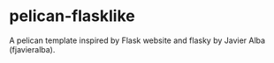 # pelican-flasklike
A pelican template inspired by Flask website and flasky by Javier Alba (fjavieralba).
